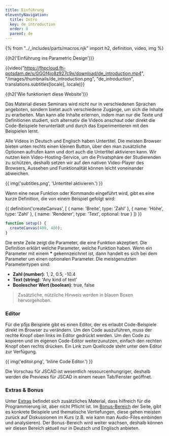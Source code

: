 ```yaml
---
title: Einführung
eleventyNavigation:
  title: Intro
  key: de_introduction
  order: 0
  parent: de
---
```


{% from "../_includes/parts/macros.njk" import h2, definition, video, img %}

{{h2('Einführung ins Parametric Design')}}

{{video("https://fhpcloud.fh-potsdam.de/s/GGGf4jo8z927c9x/download/de_introduction.mp4", "/images/thumbnails/de_introduction.png", "de_introduction", translations.subtitles[locale], locale)}}

<!--
dg: https://fhpcloud.fh-potsdam.de/s/c2sycB56EWTb5w9
de: https://fhpcloud.fh-potsdam.de/s/GGGf4jo8z927c9x
en: https://fhpcloud.fh-potsdam.de/s/soZc2mA9kSpRxxL
-->

{{h2('Wie funktioniert diese Website')}}

Das Material dieses Seminars wird nicht nur in verschiedenen Sprachen angeboten, sondern bietet auch verschiedene Zugänge, um sich die Inhalte zu erarbeiten. Man kann alle Inhalte erlernen, indem man nur die Texte und Definitionen studiert, sich alternativ die Videos anschaut oder direkt die Code-Beispiele herunterlädt und durch das Experimentieren mit den Beispielen lernt.

Alle Videos in Deutsch und Englisch haben Untertitel. Die meisten Browser bieten unten rechts einen kleinen Button, über den man zusätzliche Optionen aufrufen kann und dort auch die Untertitel aktivieren kann. Wir nutzen kein Video-Hosting-Service, um die Privatsphäre der Studierenden zu schützen, deshalb setzen wir auf den nativen Video-Player des Browsers, Aussehen und Funktionalität können leicht voneinander abweichen.

{{ img('subtitles.png', 'Untertitel aktivieren.') }}

Wenn eine neue Funktion oder Kommando eingeführt wird, gibt es eine kurze Definition, die von einem Beispiel gefolgt wird: 

{{ definition('createCanvas', [
  { name: 'Breite', type: 'Zahl' },
  { name: 'Höhe', type: 'Zahl' },
  { name: 'Renderer', type: 'Text', optional: true }
]) }}

```js
function setup() {
  createCanvas(400, 400);
}
```

Die erste Zeile zeigt die Parameter, die eine Funktion akzeptiert. Die Definition erklärt welche Parameter, welche Funktion haben. Wenn ein Parameter mit einem **\*** gekennzeichnet ist, dann handelt es sich bei dem Parameter um einen optionalen Parameter. Die meistgenutzten Parametertypen sind:

- **Zahl (number)**: 1, 2, 0.5, -10.4
- **Text (string)**: 'Any kind of text'
- **Boolescher Wert (boolean)**: true, false

> Zusätzliche, nützliche Hinweis werden in blauen Boxen hervorgehoben.

### Editor

Für die p5js Beispiele gibt es einen Editor, der es erlaubt Code-Beispiele direkt im Browser zu verändern. Um den Code auszuführen, muss der rechte Knopf oben links im Editor gedrückt werden. Um den Code zu kopieren und im eigenen Code-Editor weiterzunutzen, einfach den rechten Knopf oben rechts drücken. Ein Link zum Quellcode steht unter dem Editor zur Verfügung.

{{ img('editor.png', 'Inline Code Editor.') }}

Die Vorschau für JSCAD ist wesentlich ressourcenhungriger, deshalb werden die Previews für JSCAD in einem neuen Tab/Fenster geöffnet.

### Extras & Bonus

Unter [Extras](extras/index.md) befindet sich zusätzliches Material, dass hilfreich für die Programmierung ist, aber nicht Pflicht ist. Im [Bonus-Bereich](bonus/index.md) der Seite, gibt es konkrete Beispiele und thematische Vertiefungen, diese gehen meisten zurück auf Diskussionen im Kurs (z.B. wie kann man Audio-Files einbinden und analysieren). Der Bonus-Bereich wird weiter wachsen, deshalb können wir diesen Bereich aktuell nur in Deutsch und Englisch anbieten.